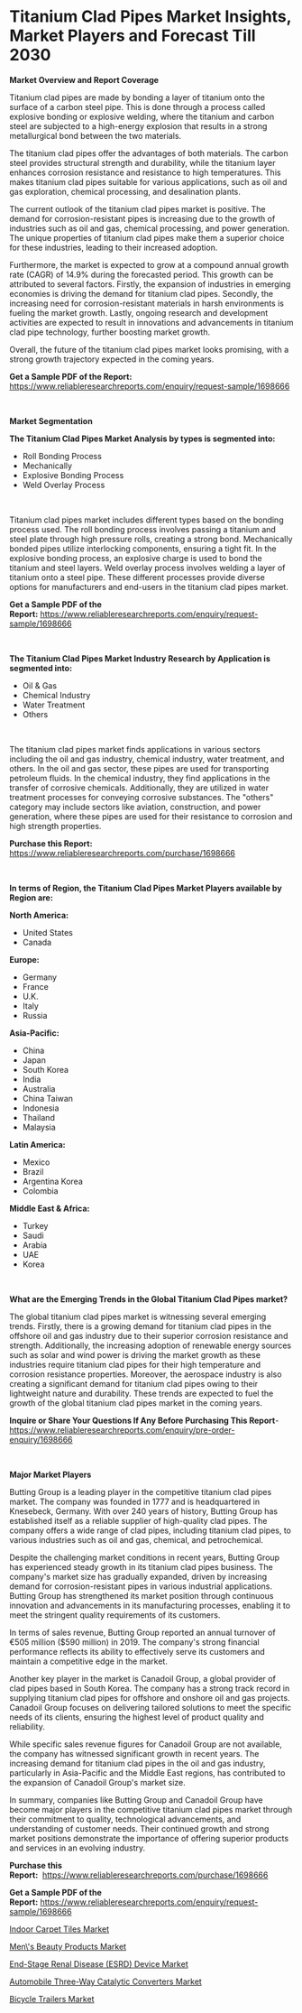 <p><h1>Titanium Clad Pipes Market Insights, Market Players and Forecast Till 2030</h1></p><p><strong>Market Overview and Report Coverage</strong></p>
<p><p>Titanium clad pipes are made by bonding a layer of titanium onto the surface of a carbon steel pipe. This is done through a process called explosive bonding or explosive welding, where the titanium and carbon steel are subjected to a high-energy explosion that results in a strong metallurgical bond between the two materials. </p><p>The titanium clad pipes offer the advantages of both materials. The carbon steel provides structural strength and durability, while the titanium layer enhances corrosion resistance and resistance to high temperatures. This makes titanium clad pipes suitable for various applications, such as oil and gas exploration, chemical processing, and desalination plants.</p><p>The current outlook of the titanium clad pipes market is positive. The demand for corrosion-resistant pipes is increasing due to the growth of industries such as oil and gas, chemical processing, and power generation. The unique properties of titanium clad pipes make them a superior choice for these industries, leading to their increased adoption.</p><p>Furthermore, the market is expected to grow at a compound annual growth rate (CAGR) of 14.9% during the forecasted period. This growth can be attributed to several factors. Firstly, the expansion of industries in emerging economies is driving the demand for titanium clad pipes. Secondly, the increasing need for corrosion-resistant materials in harsh environments is fueling the market growth. Lastly, ongoing research and development activities are expected to result in innovations and advancements in titanium clad pipe technology, further boosting market growth.</p><p>Overall, the future of the titanium clad pipes market looks promising, with a strong growth trajectory expected in the coming years.</p></p>
<p><strong>Get a Sample PDF of the Report:</strong> <a href="https://www.reliableresearchreports.com/enquiry/request-sample/1698666">https://www.reliableresearchreports.com/enquiry/request-sample/1698666</a></p>
<p>&nbsp;</p>
<p><strong>Market Segmentation</strong></p>
<p><strong>The Titanium Clad Pipes Market Analysis by types is segmented into:</strong></p>
<p><ul><li>Roll Bonding Process</li><li>Mechanically</li><li>Explosive Bonding Process</li><li>Weld Overlay Process</li></ul></p>
<p>&nbsp;</p>
<p><p>Titanium clad pipes market includes different types based on the bonding process used. The roll bonding process involves passing a titanium and steel plate through high pressure rolls, creating a strong bond. Mechanically bonded pipes utilize interlocking components, ensuring a tight fit. In the explosive bonding process, an explosive charge is used to bond the titanium and steel layers. Weld overlay process involves welding a layer of titanium onto a steel pipe. These different processes provide diverse options for manufacturers and end-users in the titanium clad pipes market.</p></p>
<p><strong>Get a Sample PDF of the Report:</strong>&nbsp;<a href="https://www.reliableresearchreports.com/enquiry/request-sample/1698666">https://www.reliableresearchreports.com/enquiry/request-sample/1698666</a></p>
<p>&nbsp;</p>
<p><strong>The Titanium Clad Pipes Market Industry Research by Application is segmented into:</strong></p>
<p><ul><li>Oil & Gas</li><li>Chemical Industry</li><li>Water Treatment</li><li>Others</li></ul></p>
<p>&nbsp;</p>
<p><p>The titanium clad pipes market finds applications in various sectors including the oil and gas industry, chemical industry, water treatment, and others. In the oil and gas sector, these pipes are used for transporting petroleum fluids. In the chemical industry, they find applications in the transfer of corrosive chemicals. Additionally, they are utilized in water treatment processes for conveying corrosive substances. The "others" category may include sectors like aviation, construction, and power generation, where these pipes are used for their resistance to corrosion and high strength properties.</p></p>
<p><strong>Purchase this Report:</strong>&nbsp; <a href="https://www.reliableresearchreports.com/purchase/1698666">https://www.reliableresearchreports.com/purchase/1698666</a></p>
<p>&nbsp;</p>
<p><strong>In terms of Region, the Titanium Clad Pipes Market Players available by Region are:</strong></p>
<p>
    <p> <strong> North America: </strong>
        <ul>
            <li>United States</li>
            <li>Canada</li>
        </ul>
        </p> 
    <p> <strong> Europe: </strong>
        <ul>
            <li>Germany</li>
            <li>France</li>
            <li>U.K.</li>
            <li>Italy</li>
            <li>Russia</li>
        </ul>
        </p> 
    <p> <strong> Asia-Pacific: </strong>
        <ul>
            <li>China</li>
            <li>Japan</li>
            <li>South Korea</li>
            <li>India</li>
            <li>Australia</li>
            <li>China Taiwan</li>
            <li>Indonesia</li>
            <li>Thailand</li>
            <li>Malaysia</li>
        </ul>
        </p> 
    <p> <strong> Latin America: </strong>
        <ul>
            <li>Mexico</li>
            <li>Brazil</li>
            <li>Argentina Korea</li>
            <li>Colombia</li>
        </ul>
        </p> 
    <p> <strong> Middle East & Africa: </strong>
        <ul>
            <li>Turkey</li>
            <li>Saudi</li>
            <li>Arabia</li>
            <li>UAE</li>
            <li>Korea</li>
        </ul>
    </p>
    </p>
<p>&nbsp;</p>
<p><strong>What are the Emerging Trends in the Global Titanium Clad Pipes market?</strong></p>
<p><p>The global titanium clad pipes market is witnessing several emerging trends. Firstly, there is a growing demand for titanium clad pipes in the offshore oil and gas industry due to their superior corrosion resistance and strength. Additionally, the increasing adoption of renewable energy sources such as solar and wind power is driving the market growth as these industries require titanium clad pipes for their high temperature and corrosion resistance properties. Moreover, the aerospace industry is also creating a significant demand for titanium clad pipes owing to their lightweight nature and durability. These trends are expected to fuel the growth of the global titanium clad pipes market in the coming years.</p></p>
<p><strong>Inquire or Share Your Questions If Any Before Purchasing This Report</strong>- <a href="https://www.reliableresearchreports.com/enquiry/pre-order-enquiry/1698666">https://www.reliableresearchreports.com/enquiry/pre-order-enquiry/1698666</a></p>
<p>&nbsp;</p>
<p><strong>Major Market Players</strong></p>
<p><p>Butting Group is a leading player in the competitive titanium clad pipes market. The company was founded in 1777 and is headquartered in Knesebeck, Germany. With over 240 years of history, Butting Group has established itself as a reliable supplier of high-quality clad pipes. The company offers a wide range of clad pipes, including titanium clad pipes, to various industries such as oil and gas, chemical, and petrochemical.</p><p>Despite the challenging market conditions in recent years, Butting Group has experienced steady growth in its titanium clad pipes business. The company's market size has gradually expanded, driven by increasing demand for corrosion-resistant pipes in various industrial applications. Butting Group has strengthened its market position through continuous innovation and advancements in its manufacturing processes, enabling it to meet the stringent quality requirements of its customers.</p><p>In terms of sales revenue, Butting Group reported an annual turnover of €505 million ($590 million) in 2019. The company's strong financial performance reflects its ability to effectively serve its customers and maintain a competitive edge in the market.</p><p>Another key player in the market is Canadoil Group, a global provider of clad pipes based in South Korea. The company has a strong track record in supplying titanium clad pipes for offshore and onshore oil and gas projects. Canadoil Group focuses on delivering tailored solutions to meet the specific needs of its clients, ensuring the highest level of product quality and reliability.</p><p>While specific sales revenue figures for Canadoil Group are not available, the company has witnessed significant growth in recent years. The increasing demand for titanium clad pipes in the oil and gas industry, particularly in Asia-Pacific and the Middle East regions, has contributed to the expansion of Canadoil Group's market size.</p><p>In summary, companies like Butting Group and Canadoil Group have become major players in the competitive titanium clad pipes market through their commitment to quality, technological advancements, and understanding of customer needs. Their continued growth and strong market positions demonstrate the importance of offering superior products and services in an evolving industry.</p></p>
<p><strong>Purchase this Report:</strong>&nbsp;&nbsp;<a href="https://www.reliableresearchreports.com/purchase/1698666">https://www.reliableresearchreports.com/purchase/1698666</a></p>
<p></p>
<p><strong>Get a Sample PDF of the Report:</strong>&nbsp;<a href="https://www.reliableresearchreports.com/enquiry/request-sample/1698666">https://www.reliableresearchreports.com/enquiry/request-sample/1698666</a></p>
<p><p><a href="https://github.com/gdfhhhj/Market-Research-Report-List-1/blob/main/indoor-carpet-tiles-market.md">Indoor Carpet Tiles Market</a></p><p><a href="https://medium.com/@josueherzog/men-s-beauty-products-nbsp-market-focuses-on-market-share-size-and-projected-forecast-till-2030-33f70adabb87">Men\'s Beauty Products Market</a></p><p><a href="https://medium.com/@nayelibosco/analyzing-end-stage-renal-disease-esrd-device-market-global-industry-perspective-and-forecast-38ca0ce24b2b">End-Stage Renal Disease (ESRD) Device Market</a></p><p><a href="https://www.linkedin.com/pulse/automobile-three-way-catalytic-converters-market-challenges-ugexf/">Automobile Three-Way Catalytic Converters Market</a></p><p><a href="https://github.com/luckyshygirl/Market-Research-Report-List-1/blob/main/bicycle-trailers-market.md">Bicycle Trailers Market</a></p></p>
